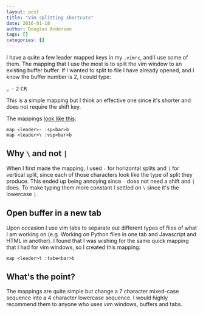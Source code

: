 ```yaml
---
layout: post
title: "Vim splitting shortcuts"
date: 2016-01-18
author: Douglas Anderson
tags: []
categories: []
---
```


I have a quite a few leader mapped keys in my `.vimrc`, and I use some of them.
The mapping that I use the most is to split the vim window to an existing
buffer buffer. If I wanted to split to file I have already opened, and I know
the buffer number is 2, I could type:

<div class="keysequence">
  <kbd>,</kbd>
  <kbd>-</kbd>
  <kbd>2</kbd>
  <kbd>CR</kbd>
</div>


This is a simple mapping but I think an
effective one since it's shorter and does not require the shift key.

The mappings [look like this][MAPPINGS_IN_SITU]:

    map <leader>- :sp<bar>b
    map <leader>\ :vsp<bar>b


## Why `\` and not `|`


When I first made the mapping, I used `-` for horizontal splits and `|` for
vertical split, since each of those characters look like the type of split they
produce. This ended up being annoying since `-` does not need a
shift and `|` does. To make typing them more constant I settled on `\` since
it's the lowercase `|`.

## Open buffer in a new tab

Upon occasion I use vim tabs to separate out different types of files of what I
am working on (e.g. Working on Python files in one tab and Javascript and HTML
in another). I found that I was wishing for the same quick mapping that I had
for vim windows, so I created this mapping:

    map <leader>t :tabe<bar>b

## What's the point?

The mappings are quite simple but change a 7 character mixed-case sequence
into a 4 character lowercase sequence. I would highly recommend them to anyone
who uses vim windows, buffers and tabs.


[MAPPINGS_IN_SITU]: https://github.com/hockeybuggy/dotfiles/blob/f067eaae643b0aa5ffa36fdd6154a5d002598df3/vimrc#L103-L105
